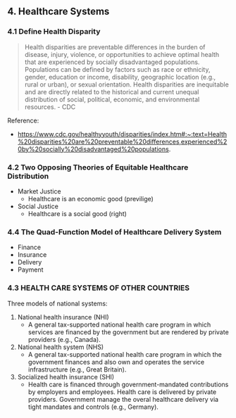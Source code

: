 ## 4. Healthcare Systems

### 4.1 Define Health Disparity
 
> Health disparities are preventable differences in the burden of disease, injury, violence, or opportunities to achieve optimal health that are experienced by socially 
> disadvantaged populations. Populations can be defined by factors such as race or ethnicity, gender, education or income, disability, geographic location (e.g., rural or 
> urban), or sexual orientation. Health disparities are inequitable and are directly related to the historical and current unequal distribution of social, political, economic, 
> and environmental resources. - CDC

Reference:
- https://www.cdc.gov/healthyyouth/disparities/index.htm#:~:text=Health%20disparities%20are%20preventable%20differences,experienced%20by%20socially%20disadvantaged%20populations.

### 4.2 Two Opposing Theories of Equitable Healthcare Distribution 
- Market Justice 
    - Healthcare is an economic good (previlige)
- Social Justice
    - Healthcare is a social good (right)

### 4.4 The Quad-Function Model of Healthcare Delivery System

- Finance
- Insurance
- Delivery
- Payment

### 4.3 HEALTH CARE SYSTEMS OF OTHER COUNTRIES  

Three models of national systems:
1. National health insurance (NHI)
    - A general tax-supported national health care program in which services are financed by the government but are rendered by private providers (e.g., Canada).
2. National health system (NHS)
    - A general tax-supported national health care program in which the government finances and also own and operates the service infrastructure (e.g., Great Britain).
3. Socialized health insurance (SHI)
    - Health care is financed through government-mandated contributions by employers and employees. Health care is delivered by private providers. Government manage the overal healthcare delivery via tight mandates and controls (e.g., Germany). 	
